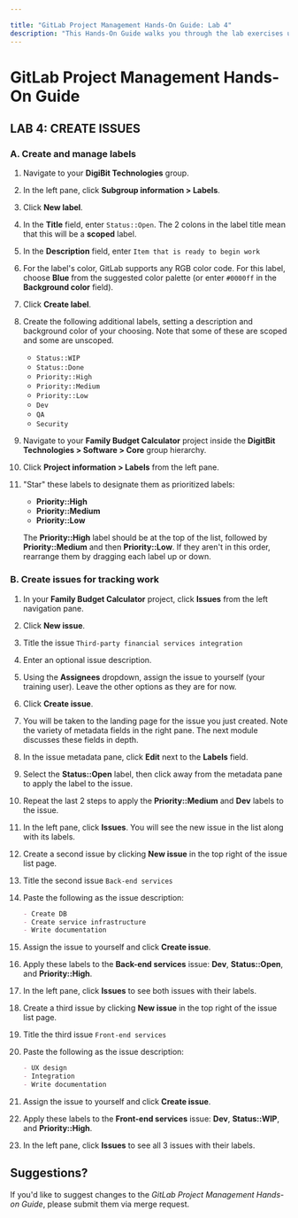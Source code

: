 ```yaml
---

title: "GitLab Project Management Hands-On Guide: Lab 4"
description: "This Hands-On Guide walks you through the lab exercises used in the GitLab Project Management course."
---
```

# GitLab Project Management Hands-On Guide


## LAB 4: CREATE ISSUES

### A. Create and manage labels

1. Navigate to your **DigiBit Technologies** group.
1. In the left pane, click **Subgroup information > Labels**.
1. Click **New label**.
1. In the **Title** field, enter `Status::Open`. The 2 colons in the label title mean that this will be a **scoped** label.
1. In the **Description** field, enter `Item that is ready to begin work`
1. For the label's color, GitLab supports any RGB color code. For this label, choose **Blue** from the suggested color palette (or enter `#0000ff` in the **Background color** field).
1. Click **Create label**.
1. Create the following additional labels, setting a description and background color of your choosing. Note that some of these are scoped and some are unscoped.
    - `Status::WIP`
    - `Status::Done`
    - `Priority::High`
    - `Priority::Medium`
    - `Priority::Low`
    - `Dev`
    - `QA`
    - `Security`

1. Navigate to your **Family Budget Calculator** project inside the **DigitBit Technologies > Software > Core** group hierarchy.
1. Click **Project information > Labels** from the left pane.
1. "Star" these labels to designate them as prioritized labels:
     - **Priority::High**
     - **Priority::Medium**
     - **Priority::Low**

     The **Priority::High** label should be at the top of the list, followed by **Priority::Medium** and then **Priority::Low**. If they aren't in this order, rearrange them by dragging each label up or down.

### B. Create issues for tracking work

1. In your **Family Budget Calculator** project, click **Issues** from the left navigation pane.
1. Click **New issue**.
1. Title the issue `Third-party financial services integration`
1. Enter an optional issue description.
1. Using the **Assignees** dropdown, assign the issue to yourself (your training user). Leave the other options as they are for now.
1. Click **Create issue**.
1. You will be taken to the landing page for the issue you just created. Note the variety of metadata fields in the right pane. The next module discusses these fields in depth.
1. In the issue metadata pane, click **Edit** next to the **Labels** field.
1. Select the **Status::Open** label, then click away from the metadata pane to apply the label to the issue.
1. Repeat the last 2 steps to apply the **Priority::Medium** and **Dev** labels to the issue.
1. In the left pane, click **Issues**. You will see the new issue in the list along with its labels.
1. Create a second issue by clicking **New issue** in the top right of the issue list page.
1. Title the second issue `Back-end services`
1. Paste the following as the issue description:

    ```markdown
   - Create DB
   - Create service infrastructure
   - Write documentation
    ```

1. Assign the issue to yourself and click **Create issue**.
1. Apply these labels to the **Back-end services** issue: **Dev**, **Status::Open**, and **Priority::High**.
1. In the left pane, click **Issues** to see both issues with their labels.
1. Create a third issue by clicking **New issue** in the top right of the issue list page.
1. Title the third issue `Front-end services`
1. Paste the following as the issue description:

    ```markdown
   - UX design
   - Integration
   - Write documentation
    ```

1. Assign the issue to yourself and click **Create issue**.
1. Apply these labels to the **Front-end services** issue: **Dev**, **Status::WIP**, and **Priority::High**.
1. In the left pane, click **Issues** to see all 3 issues with their labels.

## Suggestions?

If you'd like to suggest changes to the *GitLab Project Management Hands-on Guide*, please submit them via merge request.
